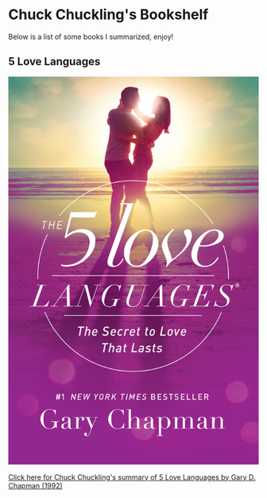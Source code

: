# Chuck Chuckling's Bookshelf

Below is a list of some books I summarized, enjoy!

## 5 Love Languages

![5_Love_Languages Cover](/Chuck_Chuckling/5_Love_Languages.jpg)

[Click here for Chuck Chuckling's summary of 5 Love Languages by Gary D. Chapman (1992)](/Chuck_Chuckling/5_Love_Languages_by_Gary_Chapman_and_Chuck_Chuckling.md)
